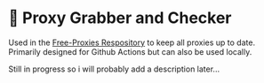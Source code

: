 # 🎉 Proxy Grabber and Checker

Used in the [Free-Proxies Respository](https://github.com/saschazesiger/Free-Proxies) to keep all proxies up to date.
Primarily designed for Github Actions but can also be used locally.

Still in progress so i will probably add a description later...
